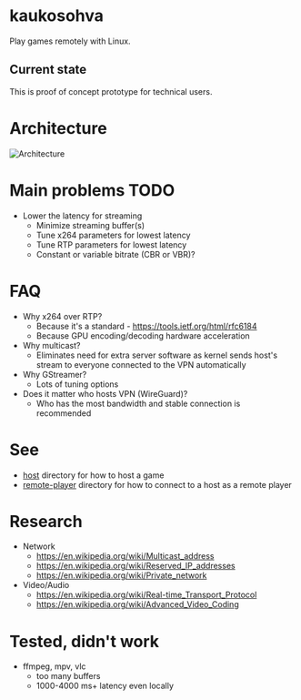 # kaukosohva

Play games remotely with Linux.

## Current state 

This is proof of concept prototype for technical users. 

# Architecture

![Architecture](https://github.com/raspi/kaukosohva/blob/master/doc/Architecture.png)

# Main problems TODO

* Lower the latency for streaming
  * Minimize streaming buffer(s)
  * Tune x264 parameters for lowest latency
  * Tune RTP parameters for lowest latency
  * Constant or variable bitrate (CBR or VBR)?

# FAQ

* Why x264 over RTP?
  * Because it's a standard - https://tools.ietf.org/html/rfc6184
  * Because GPU encoding/decoding hardware acceleration
* Why multicast?
  * Eliminates need for extra server software as kernel sends host's stream to everyone connected to the VPN automatically
* Why GStreamer?
  * Lots of tuning options
* Does it matter who hosts VPN (WireGuard)?
  * Who has the most bandwidth and stable connection is recommended
  
# See 

* [host](host) directory for how to host a game
* [remote-player](remote-player) directory for how to connect to a host as a remote player

# Research

* Network
  * https://en.wikipedia.org/wiki/Multicast_address
  * https://en.wikipedia.org/wiki/Reserved_IP_addresses
  * https://en.wikipedia.org/wiki/Private_network
* Video/Audio
  * https://en.wikipedia.org/wiki/Real-time_Transport_Protocol
  * https://en.wikipedia.org/wiki/Advanced_Video_Coding

# Tested, didn't work

* ffmpeg, mpv, vlc 
  * too many buffers
  * 1000-4000 ms+ latency even locally
